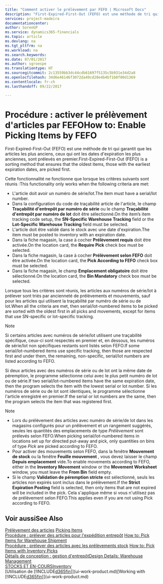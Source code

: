 ```yaml
---
title: "Comment activer le prélèvement par FEFO | Microsoft Docs"
description: "First-Expired-First-Out (FEFO) est une méthode de tri qui garantit que les articles les plus anciens, ceux qui ont les dates d'expiration les plus anciennes, sont prélevés en premier."
services: project-madeira
documentationcenter: 
author: SorenGP
ms.service: dynamics365-financials
ms.topic: article
ms.devlang: na
ms.tgt_pltfrm: na
ms.workload: na
ms.search.keywords: 
ms.date: 07/01/2017
ms.author: sgroespe
ms.translationtype: HT
ms.sourcegitcommit: 2c13559bb3dc44cdb61697f5135c5b931e34d2a8
ms.openlocfilehash: 34d6e46146f3072da49cd28e4b4bf1b0f00d1369
ms.contentlocale: fr-ch
ms.lasthandoff: 09/22/2017

---
```

# <a name="how-to-enable-picking-items-by-fefo"></a><span data-ttu-id="079d8-103">Procédure : activer le prélèvement d'articles par FEFO</span><span class="sxs-lookup"><span data-stu-id="079d8-103">How to: Enable Picking Items by FEFO</span></span>
<span data-ttu-id="079d8-104">First-Expired-First-Out (FEFO) est une méthode de tri qui garantit que les articles les plus anciens, ceux qui ont les dates d'expiration les plus anciennes, sont prélevés en premier.</span><span class="sxs-lookup"><span data-stu-id="079d8-104">First-Expired-First-Out (FEFO) is a sorting method that ensures that the oldest items, those with the earliest expiration dates, are picked first.</span></span>  

 <span data-ttu-id="079d8-105">Cette fonctionnalité ne fonctionne que lorsque les critères suivants sont réunis :</span><span class="sxs-lookup"><span data-stu-id="079d8-105">This functionality only works when the following criteria are met:</span></span>  

-   <span data-ttu-id="079d8-106">L'article doit avoir un numéro de série/lot.</span><span class="sxs-lookup"><span data-stu-id="079d8-106">The item must have a serial/lot number.</span></span>  
-   <span data-ttu-id="079d8-107">Dans la configuration du code de traçabilité article de l'article, le champ **Traçabilité d'entrepôt par numéro de série** ou le champ **Traçabilité d'entrepôt par numéro de lot** doit être sélectionné.</span><span class="sxs-lookup"><span data-stu-id="079d8-107">On the item’s item tracking code setup, the **SN-Specific Warehouse Tracking** field or the **Lot-Specific Warehouse Tracking** field must be selected.</span></span>  
-   <span data-ttu-id="079d8-108">L'article doit être validé dans le stock avec une date d'expiration.</span><span class="sxs-lookup"><span data-stu-id="079d8-108">The item must be posted to inventory with an expiration date.</span></span>  
-   <span data-ttu-id="079d8-109">Dans la fiche magasin, la case à cocher **Prélèvement requis** doit être activée.</span><span class="sxs-lookup"><span data-stu-id="079d8-109">On the location card, the **Require Pick** check box must be selected.</span></span>  
-   <span data-ttu-id="079d8-110">Dans la fiche magasin, la case à cocher **Prélèvement selon FEFO** doit être activée.</span><span class="sxs-lookup"><span data-stu-id="079d8-110">On the location card, the **Pick According to FEFO** check box must be selected.</span></span>  
-   <span data-ttu-id="079d8-111">Dans la fiche magasin, le champ **Emplacement obligatoire** doit être sélectionné.</span><span class="sxs-lookup"><span data-stu-id="079d8-111">On the location card, the **Bin Mandatory** check box must be selected.</span></span>  

 <span data-ttu-id="079d8-112">Lorsque tous les critères sont réunis, les articles aux numéros de série/lot à prélever sont triés par ancienneté de prélèvements et mouvements, sauf pour les articles qui utilisent la traçabilité par numéro de série ou de lot.</span><span class="sxs-lookup"><span data-stu-id="079d8-112">When all the criteria are met, then serial/lot-numbered items to be picked are sorted with the oldest first in all picks and movements, except for items that use SN-specific or lot-specific tracking.</span></span>  

> [!NOTE]  
>  <span data-ttu-id="079d8-113">Si certains articles avec numéros de série/lot utilisent une traçabilité spécifique, ceux-ci sont respectés en premier et, en dessous, les numéros de série/lot non spécifiques restants sont listés selon FEFO.</span><span class="sxs-lookup"><span data-stu-id="079d8-113">If some serial/lot-numbered items use specific tracking, then those are respected first and under them, the remaining, non-specific, serial/lot numbers are listed according to FEFO.</span></span>  

 <span data-ttu-id="079d8-114">Si deux articles avec des numéros de série ou de lot ont la même date de péremption, le programme sélectionne celui avec le plus petit numéro de lot ou de série.</span><span class="sxs-lookup"><span data-stu-id="079d8-114">If two serial/lot-numbered items have the same expiration date, then the program selects the item with the lowest serial or lot number.</span></span> <span data-ttu-id="079d8-115">Si les numéros de série ou de lot sont identiques, le programme sélectionne l'article enregistré en premier.</span><span class="sxs-lookup"><span data-stu-id="079d8-115">If the serial or lot numbers are the same, then the program selects the item that was registered first.</span></span>  

> [!NOTE]  
>  -   <span data-ttu-id="079d8-116">Lors du prélèvement des articles avec numéro de série/de lot dans les magasins configurés pour un prélèvement et un rangement suggérés, seules les quantités des emplacements de type *Prélèvement* sont prélevés selon FEFO.</span><span class="sxs-lookup"><span data-stu-id="079d8-116">When picking serial/lot-numbered items in locations set up for directed put-away and pick, only quantities on bins of type *Pick* are picked according to FEFO.</span></span>  
> -   <span data-ttu-id="079d8-117">Pour activer des mouvements selon FEFO, dans la fenêtre **Mouvement de stock** ou la fenêtre **Feuille mouvement** , vous devez laisser le champ **Depuis emplacement** vide.</span><span class="sxs-lookup"><span data-stu-id="079d8-117">To enable movements according to FEFO, either in the **Inventory Movement** window or the **Movement Worksheet** window, you must leave the **From Bin** field empty.</span></span>  
> -   <span data-ttu-id="079d8-118">Si le champ **Validation de péremption stricte** est sélectionné, seuls les articles non expirés sont inclus dans le prélèvement.</span><span class="sxs-lookup"><span data-stu-id="079d8-118">If the **Strict Expiration Posting** field is selected, then only items that are not expired will be included in the pick.</span></span> <span data-ttu-id="079d8-119">Cela s'applique même si vous n'utilisez pas de prélèvement selon FEFO.</span><span class="sxs-lookup"><span data-stu-id="079d8-119">This applies even if you are not using Pick according to FEFO.</span></span>  

## <a name="see-also"></a><span data-ttu-id="079d8-120">Voir aussi</span><span class="sxs-lookup"><span data-stu-id="079d8-120">See Also</span></span>  
<span data-ttu-id="079d8-121">[Prélèvement des articles](warehouse-pick-items.md) </span><span class="sxs-lookup"><span data-stu-id="079d8-121">[Picking Items](warehouse-pick-items.md) </span></span>  
<span data-ttu-id="079d8-122">[Procédure : prélever des articles pour l'expédition entrepôt](warehouse-how-to-pick-items-for-warehouse-shipment.md) </span><span class="sxs-lookup"><span data-stu-id="079d8-122">[How to: Pick Items for Warehouse Shipment](warehouse-how-to-pick-items-for-warehouse-shipment.md) </span></span>  
<span data-ttu-id="079d8-123">[Procédure : prélever des articles avec les prélèvements stock](warehouse-how-to-pick-items-with-inventory-picks.md) </span><span class="sxs-lookup"><span data-stu-id="079d8-123">[How to: Pick Items with Inventory Picks](warehouse-how-to-pick-items-with-inventory-picks.md) </span></span>  
[<span data-ttu-id="079d8-124">Détails de conception : gestion d'entrepôt</span><span class="sxs-lookup"><span data-stu-id="079d8-124">Design Details: Warehouse Management</span></span>](design-details-warehouse-management.md)  
[<span data-ttu-id="079d8-125">STOCKS ET EN-COURS</span><span class="sxs-lookup"><span data-stu-id="079d8-125">Inventory</span></span>](inventory-manage-inventory.md)  
<span data-ttu-id="079d8-126">[Utilisation de [!INCLUDE[d365fin](includes/d365fin_md.md)]](ui-work-product.md)</span><span class="sxs-lookup"><span data-stu-id="079d8-126">[Working with [!INCLUDE[d365fin](includes/d365fin_md.md)]](ui-work-product.md)</span></span>

